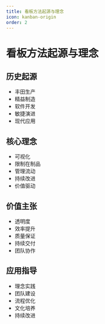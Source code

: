```yaml
---
title: 看板方法起源与理念
icon: kanban-origin
order: 2
---
```


# 看板方法起源与理念

## 历史起源
- 丰田生产
- 精益制造
- 软件开发
- 敏捷演进
- 现代应用

## 核心理念
- 可视化
- 限制在制品
- 管理流动
- 持续改进
- 价值驱动

## 价值主张
- 透明度
- 效率提升
- 质量保证
- 持续交付
- 团队协作

## 应用指导
- 理念实践
- 团队建设
- 流程优化
- 文化培养
- 持续改进

